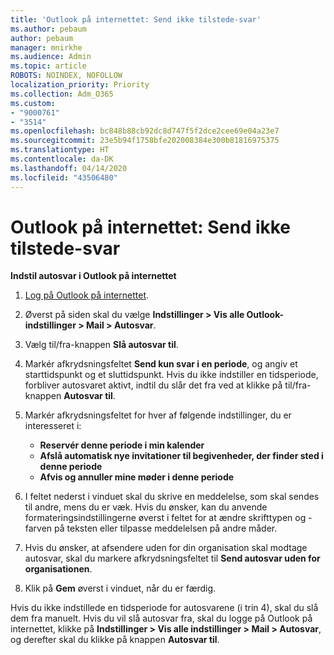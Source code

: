 ```yaml
---
title: 'Outlook på internettet: Send ikke tilstede-svar'
ms.author: pebaum
author: pebaum
manager: mnirkhe
ms.audience: Admin
ms.topic: article
ROBOTS: NOINDEX, NOFOLLOW
localization_priority: Priority
ms.collection: Adm_O365
ms.custom:
- "9000761"
- "3514"
ms.openlocfilehash: bc848b88cb92dc8d747f5f2dce2cee69e04a23e7
ms.sourcegitcommit: 23e5b94f1758bfe202008384e300b81816975375
ms.translationtype: HT
ms.contentlocale: da-DK
ms.lasthandoff: 04/14/2020
ms.locfileid: "43506480"
---
```

# <a name="outlook-on-the-web-send-out-of-office-replies"></a>Outlook på internettet: Send ikke tilstede-svar

**Indstil autosvar i Outlook på internettet**

1. [Log på Outlook på internettet](https://support.office.com/da-DK/article/how-to-sign-in-to-outlook-on-the-web-763fab4d-0138-4814-b450-37fc286bcb79).

2. Øverst på siden skal du vælge **Indstillinger > Vis alle Outlook-indstillinger > Mail > Autosvar**.

3. Vælg til/fra-knappen **Slå autosvar til**.

4. Markér afkrydsningsfeltet **Send kun svar i en periode**, og angiv et starttidspunkt og et sluttidspunkt. Hvis du ikke indstiller en tidsperiode, forbliver autosvaret aktivt, indtil du slår det fra ved at klikke på til/fra-knappen **Autosvar til**.

5. Markér afkrydsningsfeltet for hver af følgende indstillinger, du er interesseret i:
    - **Reservér denne periode i min kalender**
    - **Afslå automatisk nye invitationer til begivenheder, der finder sted i denne periode**
    - **Afvis og annuller mine møder i denne periode**

6. I feltet nederst i vinduet skal du skrive en meddelelse, som skal sendes til andre, mens du er væk. Hvis du ønsker, kan du anvende formateringsindstillingerne øverst i feltet for at ændre skrifttypen og -farven på teksten eller tilpasse meddelelsen på andre måder.

7. Hvis du ønsker, at afsendere uden for din organisation skal modtage autosvar, skal du markere afkrydsningsfeltet til **Send autosvar uden for organisationen**.

8. Klik på **Gem** øverst i vinduet, når du er færdig.

Hvis du ikke indstillede en tidsperiode for autosvarene (i trin 4), skal du slå dem fra manuelt. Hvis du vil slå autosvar fra, skal du logge på Outlook på internettet, klikke på **Indstillinger > Vis alle indstillinger > Mail > Autosvar**, og derefter skal du klikke på knappen **Autosvar til**.
